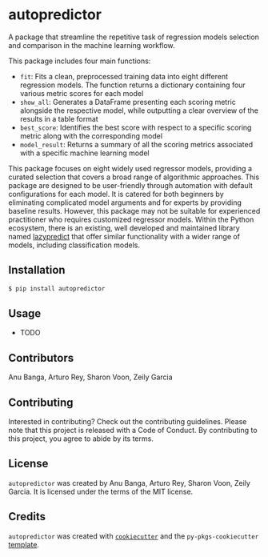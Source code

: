 # autopredictor

A package that streamline the repetitive task of regression models selection and comparison in the machine learning workflow.

This package includes four main functions:
- `fit`: Fits a clean, preprocessed training data into eight different regression models. The function returns a dictionary containing four various metric scores for each model
- `show_all`: Generates a DataFrame presenting each scoring metric alongside the respective model, while outputting a clear overview of the results in a table format
- `best_score`: Identifies the best score with respect to a specific scoring metric along with the corresponding model
- `model_result`: Returns a summary of all the scoring metrics associated with a specific machine learning model

This package focuses on eight widely used regressor models, providing a curated selection that covers a broad range of algorithmic approaches. This package are designed to be user-friendly through automation with default configurations for each model. It is catered for both beginners by eliminating complicated model arguments and for experts by providing baseline results. However, this package may not be suitable for experienced practitioner who requires customized regressor models. Within the Python ecosystem, there is an existing, well developed and maintained library named [lazypredict](https://pypi.org/project/lazypredict/) that offer similar functionality with a wider range of models, including classification models.

## Installation

```bash
$ pip install autopredictor
```

## Usage

- TODO

## Contributors

Anu Banga, Arturo Rey, Sharon Voon, Zeily Garcia

## Contributing

Interested in contributing? Check out the contributing guidelines. Please note that this project is released with a Code of Conduct. By contributing to this project, you agree to abide by its terms.

## License

`autopredictor` was created by Anu Banga, Arturo Rey, Sharon Voon, Zeily Garcia. It is licensed under the terms of the MIT license.

## Credits

`autopredictor` was created with [`cookiecutter`](https://cookiecutter.readthedocs.io/en/latest/) and the `py-pkgs-cookiecutter` [template](https://github.com/py-pkgs/py-pkgs-cookiecutter).
